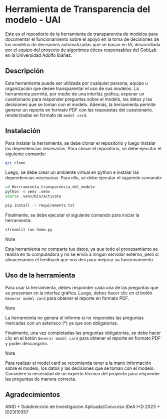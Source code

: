 # Herramienta de Transparencia del modelo - UAI

Este es el repositorio de la herramienta de transparencia de modelos para documentar el funcionamiento sobre el apoyo en la toma de decisiones de los modelos de decisiones automatizadas que se basan en IA, desarrollada por el equipo del proyecto de algoritmos éticos responsables del GobLab en la Universidad Adolfo Ibáñez.

## Descripción

Esta herramienta puede ser utilizada por cualquier persona, equipo u organización que desee transparentar el uso de sus modelos. La herramienta permite, por medio de una interfáz gráfica, exponer un cuestionario para responder preguntas sobre el modelo, los datos y las decisiones que se toman con el modelo. Además, la herramienta permite generar un reporte en formato PDF con las respuestas del cuestionario. renderizadas en formato de `model card`.

## Instalación

Para instalar la herramienta, se debe clonar el repositorio y luego instalar las dependencias necesarias. Para clonar el repositorio, se debe ejecutar el siguiente comando:

```bash
git clone 

```

Luego, se debe crear un ambiente virtual en python e instalar las dependencias necesarias. Para ello, se debe ejecutar el siguiente comando:

```bash
cd Herrramienta_transparencia_del_modelo
python -m venv .venv
source .venv/bin/activate

pip install -r requirements.txt
```

Finalmente, se debe ejecutar el siguiente comando para iniciar la herramienta:

```bash
streamlit run home.py
```

>[!NOTE]
>
>Esta herramienta no comparte tus datos, ya que todo el procesamiento se realiza en tu computadora y no se envía a ningún servidor externo, pero si almacenamos el feedback que nos des para mejorar su funcionamiento.


## Uso de la herramienta

Para usar la herramienta, debes responder cada una de las preguntas que se presentan en la interfaz gráfica. Luego, debes hacer clic en el botón `Generar model card` para obtener el reporte en formato PDF.

>[!NOTE]
>
>La herramienta no generá el informe si no respondes las preguntas marcadas con un asterisco (*) ya que son obligatorias.


Finalmente, una vez completadas las preguntas obligatorias, se debe hacer clic en el botón `Generar model card` para obtener el reporte en formato PDF y poder descargarlo.

>[!NOTE]
>
>Para realizar el model card se recomienda tener a la mano información sobre el modelo, los datos y las decisiones que se toman con el modelo. Considere la necesidad de un experto técnico del proyecto para responder las preguntas de manera correcta.

## Agradecimientos

ANID + Subdirección de Investigación Aplicada/Concurso IDeA I+D 2023 + ID23I10357
